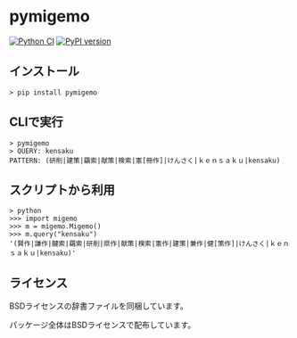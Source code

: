 # pymigemo

[![Python CI](https://github.com/oguna/pymigemo/actions/workflows/action.yml/badge.svg)](https://github.com/oguna/pymigemo/actions/workflows/action.yml)
[![PyPI version](https://badge.fury.io/py/pymigemo.svg)](https://badge.fury.io/py/pymigemo)

## インストール
```
> pip install pymigemo
```

## CLIで実行

```
> pymigemo
> QUERY: kensaku
PATTERN: (研削|建策|羂索|献策|検索|憲[冊作]|けんさく|ｋｅｎｓａｋｕ|kensaku)
```

## スクリプトから利用

```
> python
>>> import migemo
>>> m = migemo.Migemo()
>>> m.query("kensaku")
'(賢作|謙作|腱索|羂索|研削|県作|献策|検索|憲作|建策|兼作|健[策作]|けんさく|ｋｅｎｓａｋｕ|kensaku)'
```

## ライセンス

BSDライセンスの辞書ファイルを同梱しています。

パッケージ全体はBSDライセンスで配布しています。